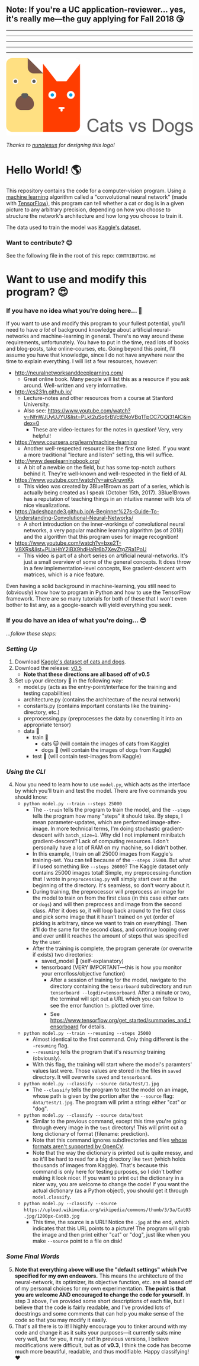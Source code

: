 ## Note: If you're a UC application-reviewer... yes, it's really me—the guy applying for Fall 2018  :kissing_heart:
***
***
***
***
***
![Logo](https://github.com/MarxSoul55/cats_vs_dogs/blob/master/Logo/Logotype%20CatsvsDogs%20Horizontal.png)

*Thanks to [nunojesus](https://github.com/nunojesus) for designing this logo!*
# Hello World!  :earth_americas:
This repository contains the code for a computer-vision program. Using a [machine learning](https://en.wikipedia.org/wiki/Machine_learning)
algorithm called a "convolutional neural network" (made with [TensorFlow](https://www.tensorflow.org/)),
this program can tell whether a cat or dog is in a given picture to any arbitrary precision,
depending on how you choose to structure the network's architecture and how long you choose to train it.

The data used to train the model was [Kaggle's dataset.](https://www.kaggle.com/c/dogs-vs-cats-redux-kernels-edition/data)
### Want to contribute?  :blush:
See the following file in the root of this repo: `CONTRIBUTING.md`
# Want to use and modify this program?  :heart_eyes:
### If you have no idea what you're doing here...  :grimacing:
If you want to use and modify this program to your fullest potential, you'll need to have *a lot*
of background knowledge about artificial neural-networks and machine-learning in general. There's
no way around these requirements, unfortunately. You have to put in the time, read lots of books
and blog-posts, take online-courses, etc. Going beyond this point, I'll assume you have that
knowledge, since I do not have anywhere near the time to explain everything. I will list a few
resources, however:
* http://neuralnetworksanddeeplearning.com/
    * Great online book. Many people will list this as a resource if you ask around. Well-written
      and very informative.
* http://cs231n.github.io/
    * Lecture-notes and other resources from a course at Stanford University.
    * Also see: https://www.youtube.com/watch?v=NfnWJUyUJYU&list=PLkt2uSq6rBVctENoVBg1TpCC7OQi31AlC&index=0
        * These are video-lectures for the notes in question! Very, very helpful!
* https://www.coursera.org/learn/machine-learning
    * Another well-respected resource like the first one listed. If you want a more traditional
      "lecture and listen" setting, this will suffice.
* http://www.deeplearningbook.org/
    * A bit of a newbie on the field, but has some top-notch authors behind it. They're well-known
      and well-respected in the field of AI.
* https://www.youtube.com/watch?v=aircAruvnKk
    * This video was created by 3Blue1Brown as part of a series, which is actually being created as
      I speak (October 15th, 2017). 3Blue1Brown has a reputation of teaching things in an intuitive
      manner with lots of nice visualizations.
* https://adeshpande3.github.io/A-Beginner%27s-Guide-To-Understanding-Convolutional-Neural-Networks/
    * A short introduction on the inner-workings of convolutional neural networks, a very popular
      machine learning algorithm (as of 2018) and the algorithm that this program uses for image
      recognition!
* https://www.youtube.com/watch?v=bxe2T-V8XRs&list=PLiaHhY2iBX9hdHaRr6b7XevZtgZRa1PoU
    * This video is part of a short series on artificial neural-networks. It's just a small
      overview of some of the general concepts. It does throw in a few implementation-level
      concepts, like gradient-descent with matrices, which is a nice feature.

Even having a solid background in machine-learning, you still need to (obviously) know how to
program in Python and how to use the TensorFlow framework. There are so many tutorials for both of
these that I won't even bother to list any, as a google-search will yield everything you seek.
### If you do have an idea of what you're doing...  :sunglasses:
*...follow these steps:*
### *Setting Up*
1. Download [Kaggle's dataset of cats and dogs](https://www.kaggle.com/c/dogs-vs-cats-redux-kernels-edition/data).
2. Download the release: [v0.5](https://github.com/MarxSoul55/cats_vs_dogs/releases/tag/v0.5)
    * **Note that these directions are all based off of v0.5**
3. Set up your directory :open_file_folder: in the following way:
    * model.py (acts as the entry-point/interface for the training and testing capabilities)
    * architecture.py (contains the architecture of the neural network)
    * constants.py (contains important constants like the training-directory, etc.)
    * preprocessing.py (preprocesses the data by converting it into an appropriate tensor)
    * data  :minidisc:
        * train  :steam_locomotive:
            * cats :cat: (will contain the images of cats from Kaggle)
            * dogs :dog: (will contain the images of dogs from Kaggle)
        * test :pencil: (will contain test-images from Kaggle)
### *Using the CLI*
4. Now you need to learn how to use `model.py`, which acts as the interface by which you'll train
and test the model. There are five commands you should know:
    * `python model.py --train --steps 25000`
        * The `--train` tells the program to train the model, and the `--steps` tells the program how many
          "steps" it should take. By steps, I mean parameter-updates, which are performed
          image-after-image. In more technical terms, I'm doing stochastic gradient-descent with
          `batch_size=1`. Why did I not implement minibatch gradient-descent? Lack of computing
          resources. I don't personally have a lot of RAM on my machine, so I didn't bother.
        * In this example, I train on all 25000 images from Kaggle's training-set. You can tell
          because of the `--steps 25000`. But what if I used something like `--steps 26000`? The Kaggle
          dataset only contains 25000 images total! Simple, my preprocessing-function that I wrote
          in `preprocessing.py` will simply start over at the beginning of the directory. It's
          seamless, so don't worry about it.
        * During training, the preprocessor will preprocess an image for the model to train on from
          the first class (in this case either `cats` or `dogs`) and will then preprocess and image
          from the second class. After it does so, it will loop back around to the first class and
          pick some image that it hasn't trained on yet (order of picking is arbitrary, since we
          want to train on everything). Then it'll do the same for the second class, and continue
          looping over and over until it reaches the amount of steps that was specified by the
          user.
        * After the training is complete, the program generate (or overwrite if exists) two
          directories:
            * saved_model :floppy_disk: (self-explanatory)
            * tensorboard (VERY IMPORTANT—this is how you monitor your error/loss/objective function)
                * After a session of training for the model, navigate to the directory containing
                  the `tensorboard` subdirectory and run `tensorboard --logdir=tensorboard`. After
                  a minute or two, the terminal will spit out a URL which you can follow to see the
                  error function :chart_with_downwards_trend: plotted over time.
                * See https://www.tensorflow.org/get_started/summaries_and_tensorboard for details.
    * `python model.py --train --resuming --steps 25000`
        * Almost identical to the first command. Only thing different is the `--resuming` flag.
        * `--resuming` tells the program that it's *resuming* training (obviously).
        * With this flag, the training will start where the model's paramters' values last were.
          Those values are stored in the files in `saved` directory. It will overwrite `saved` and
          `tensorboard`.
    * `python model.py --classify --source data/test/1.jpg`
        * The `--classify` tells the program to test the model on an image, whose path is given by
          the portion after the `--source` flag: `data/test/1.jpg`. The program will print a string:
          either "cat" or "dog".
    * `python model.py --classify --source data/test`
        * Similar to the previous command, except this time you're going through every image in the
          `test` directory! This will print out a long dictionary of format {filename: prediction}.
        * Note that this command ignores subdirectories and files [whose formats aren't supported by
          OpenCV](http://amin-ahmadi.com/2016/09/24/list-of-image-formats-supported-by-opencv/).
        * Note that the way the dictionary is printed out is quite messy, and so it'll be hard to
          read for a big directory like `test` (which holds thousands of images from Kaggle).
          That's because this command is only here for testing purposes, so I didn't bother making
          it look nicer. If you want to print out the dictionary in a nicer way, you are welcome to
          change the code! If you want the actual dictionary (as a Python object), you should get
          it through `model.classify`.
    * `python model.py --classify --source https://upload.wikimedia.org/wikipedia/commons/thumb/3/3a/Cat03.jpg/1200px-Cat03.jpg`
        * This time, the source is a URL! Notice the `.jpg` at the end, which indicates that this
          URL points to a picture! The program will grab the image and then print either "cat" or
          "dog", just like when you make `--source` point to a file on disk!
### *Some Final Words*
5. **Note that everything above will use the "default settings" which I've specified for my own
endeavors.** This means the architecture of the neural-network, its optimizer, its objective
function, etc. are all based off of my personal choices for my own experimentation. **The point is
that you are welcome AND encouraged to change the code for yourself.** In step 3 above, I've
provided some short descriptions of each file, but I believe that the code is fairly readable, and
I've provided lots of docstrings and some comments that can help you make sense of the code so that
you may modify it easily.
6. That's all there is to it! I highly encourage you to tinker around with my code and change it as
it suits your purposes—it currently suits mine very well, but for you, it may not! In previous
versions, I believe modifications were difficult, but as of **v0.3**, I think the code has become
much more beautiful, readable, and thus modifiable. Happy classifying!  :heart:
